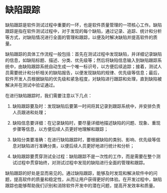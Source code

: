 # 缺陷跟踪
缺陷跟踪是软件测试过程中重要的一环，也是软件质量管理的一项核心工作。缺陷跟踪是指在软件测试过程中，对于发现的每个缺陷，通过记录、追踪、统计和分析等方式，对缺陷情况进行全面的管理和跟踪，以便及时解决缺陷并提高软件的质量。

缺陷跟踪的具体工作流程一般包括：首先在测试过程中发现缺陷，并详细记录缺陷的信息，如缺陷标题、描述、分类、优先级等；然后将缺陷信息输入到缺陷跟踪系统中，由缺陷跟踪系统自动生成一个唯一标识号，以方便后续追踪；接着，测试人员需要统计和分析相关的缺陷报告，以便发现缺陷的规律、优先级等信息；最后，软件开发人员根据缺陷的优先级和紧急程度，对缺陷进行跟踪和处理，直到缺陷被解决并在测试中验证通过。

在进行缺陷跟踪时，我们需要注意以下几点：

1. 缺陷跟踪要及时：发现缺陷后要第一时间将其记录到跟踪系统中，并安排负责人员跟进和处理；

2. 缺陷信息要详细：在记录缺陷时，要尽量详细地描述缺陷的问题、现象、重现步骤等信息，以方便后续人员更好地理解和跟踪；

3. 缺陷分类要准确：在进行缺陷跟踪时，要根据缺陷的类别、影响、优先级等信息对缺陷进行准确分类，以便后续人员更好地进行统计和分析；

4. 缺陷跟踪要贯穿测试全过程：缺陷跟踪不是一次性的工作，而是需要在整个测试过程中贯穿始终，对测试过程中发现的缺陷进行全面的管理和跟踪。

缺陷跟踪的好处是显而易见的。通过缺陷跟踪，能够及时发现和解决软件中的问题，提高软件的质量和稳定性，从而让用户获得更好的体验。在开发过程中，缺陷跟踪也能够帮助我们识别和消除软件开发中的潜在问题，提高开发效率和质量。